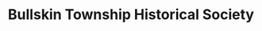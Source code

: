 ---
layout: repo
title: "Bullskin Township Historical Society"
id: 14580
permalink: repos/14580/
---